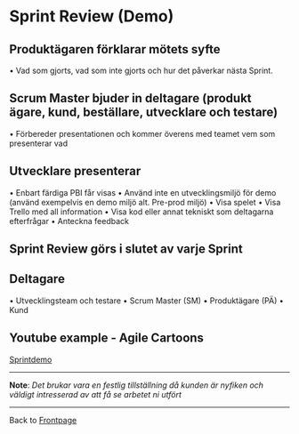 # Sprint Review (Demo)

## Produktägaren förklarar mötets syfte

• Vad som gjorts, vad som inte gjorts och hur det påverkar nästa Sprint.

## Scrum Master bjuder in deltagare (produkt ägare, kund, beställare, utvecklare och testare)

• Förbereder presentationen och kommer överens med teamet vem som presenterar vad

## Utvecklare presenterar

• Enbart färdiga PBI får visas
• Använd inte en utvecklingsmiljö för demo (använd exempelvis en demo miljö alt. Pre-prod miljö)
• Visa spelet
• Visa Trello med all information
• Visa kod eller annat tekniskt som deltagarna efterfrågar
• Anteckna feedback

## Sprint Review görs i slutet av varje Sprint

## Deltagare

• Utvecklingsteam och testare
• Scrum Master (SM)
• Produktägare (PÄ) • Kund

## Youtube example - Agile Cartoons

[Sprintdemo](https://youtu.be/Njxek3s3Shs?list=PLBUu5aGDLKnbeEx8U-5r436bw6p9wv1rS)

---

**Note**: *Det brukar vara en festlig tillställning då kunden är nyfiken och väldigt intresserad av att få se arbetet ni utfört*

---

Back to [Frontpage](../README.md)
